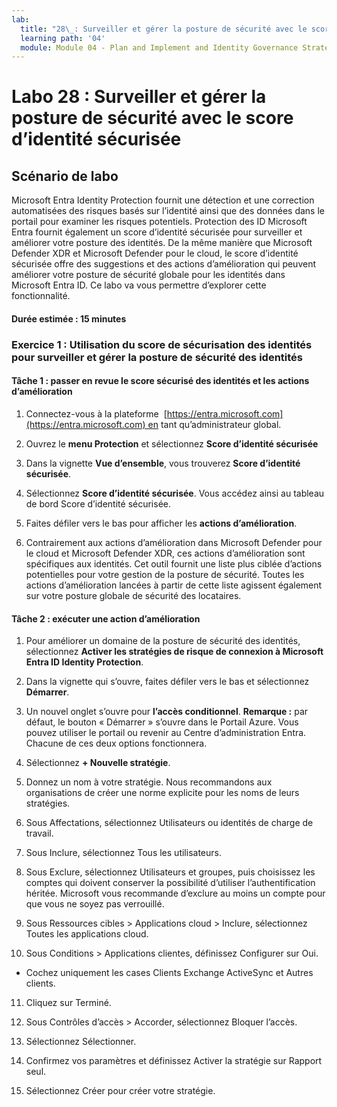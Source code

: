 ```yaml
---
lab:
  title: "28\_: Surveiller et gérer la posture de sécurité avec le score d’identité sécurisée"
  learning path: '04'
  module: Module 04 - Plan and Implement and Identity Governance Strategy
---
```


# Labo 28 : Surveiller et gérer la posture de sécurité avec le score d’identité sécurisée

## Scénario de labo

Microsoft Entra Identity Protection fournit une détection et une correction automatisées des risques basés sur l’identité ainsi que des données dans le portail pour examiner les risques potentiels. Protection des ID Microsoft Entra fournit également un score d’identité sécurisée pour surveiller et améliorer votre posture des identités.  De la même manière que Microsoft Defender XDR et Microsoft Defender pour le cloud, le score d’identité sécurisée offre des suggestions et des actions d’amélioration qui peuvent améliorer votre posture de sécurité globale pour les identités dans Microsoft Entra ID.  Ce labo va vous permettre d’explorer cette fonctionnalité. 

#### Durée estimée : 15 minutes

### Exercice 1 : Utilisation du score de sécurisation des identités pour surveiller et gérer la posture de sécurité des identités

#### Tâche 1 : passer en revue le score sécurisé des identités et les actions d’amélioration

1. Connectez-vous à la plateforme  [https://entra.microsoft.com](https://entra.microsoft.com) en tant qu’administrateur global.

2. Ouvrez le **menu Protection** et sélectionnez **Score d’identité sécurisée**

3. Dans la vignette **Vue d’ensemble**, vous trouverez **Score d’identité sécurisée**.

4. Sélectionnez **Score d’identité sécurisée**.  Vous accédez ainsi au tableau de bord Score d’identité sécurisée.

5. Faites défiler vers le bas pour afficher les **actions d’amélioration**.

6. Contrairement aux actions d’amélioration dans Microsoft Defender pour le cloud et Microsoft Defender XDR, ces actions d’amélioration sont spécifiques aux identités.  Cet outil fournit une liste plus ciblée d’actions potentielles pour votre gestion de la posture de sécurité.  Toutes les actions d’amélioration lancées à partir de cette liste agissent également sur votre posture globale de sécurité des locataires. 

#### Tâche 2 : exécuter une action d’amélioration

1. Pour améliorer un domaine de la posture de sécurité des identités, sélectionnez **Activer les stratégies de risque de connexion à Microsoft Entra ID Identity Protection**.

2. Dans la vignette qui s’ouvre, faites défiler vers le bas et sélectionnez **Démarrer**.

3. Un nouvel onglet s’ouvre pour **l’accès conditionnel**.
 **Remarque :** par défaut, le bouton « Démarrer » s’ouvre dans le Portail Azure. Vous pouvez utiliser le portail ou revenir au Centre d’administration Entra. Chacune de ces deux options fonctionnera.

4. Sélectionnez **+ Nouvelle stratégie**.

5. Donnez un nom à votre stratégie. Nous recommandons aux organisations de créer une norme explicite pour les noms de leurs stratégies.

6. Sous Affectations, sélectionnez Utilisateurs ou identités de charge de travail.

7. Sous Inclure, sélectionnez Tous les utilisateurs.

8. Sous Exclure, sélectionnez Utilisateurs et groupes, puis choisissez les comptes qui doivent conserver la possibilité d’utiliser l’authentification héritée. Microsoft vous recommande d’exclure au moins un compte pour que vous ne soyez pas verrouillé.

9. Sous Ressources cibles > Applications cloud > Inclure, sélectionnez Toutes les applications cloud.

10. Sous Conditions > Applications clientes, définissez Configurer sur Oui.
 - Cochez uniquement les cases Clients Exchange ActiveSync et Autres clients.

11. Cliquez sur Terminé.

12. Sous Contrôles d’accès > Accorder, sélectionnez Bloquer l’accès.

13. Sélectionnez Sélectionner.

14. Confirmez vos paramètres et définissez Activer la stratégie sur Rapport seul.

15. Sélectionnez Créer pour créer votre stratégie.
